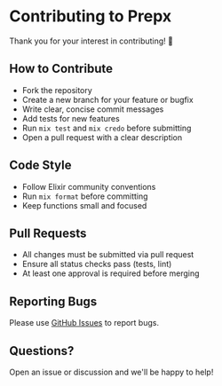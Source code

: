 # Contributing to Prepx

Thank you for your interest in contributing! 🚀

## How to Contribute

- Fork the repository
- Create a new branch for your feature or bugfix
- Write clear, concise commit messages
- Add tests for new features
- Run `mix test` and `mix credo` before submitting
- Open a pull request with a clear description

## Code Style

- Follow Elixir community conventions
- Run `mix format` before committing
- Keep functions small and focused

## Pull Requests

- All changes must be submitted via pull request
- Ensure all status checks pass (tests, lint)
- At least one approval is required before merging

## Reporting Bugs

Please use [GitHub Issues](https://github.com/zimakki/prepx/issues) to report bugs.

## Questions?

Open an issue or discussion and we'll be happy to help!
